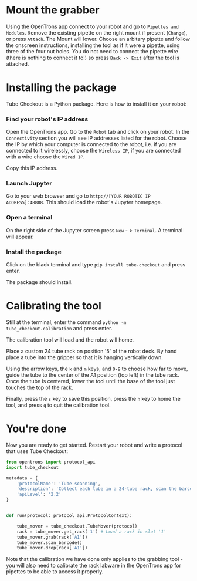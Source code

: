 # Mount the grabber

Using the OpenTrons app connect to your robot and go to `Pipettes and Modules`. Remove the existing pipette on the right mount if present (`Change`), or press `Attach`. The Mount will lower. Choose an arbitary pipette and follow the onscreen instructions, installing the tool as if it were a pipette, using three of the four nut holes. You do not need to connect the pipette wire (there is nothing to connect it to!) so press `Back -> Exit` after the tool is attached. 

# Installing the package

Tube Checkout is a Python package. Here is how to install it on your robot:

### Find your robot's IP address
Open the OpenTrons app. Go to the `Robot` tab and click on your robot. In the `Connectivity` section you will see IP addresses listed for the robot. Choose the IP by which your computer is connected to the robot, i.e. if you are connected to it wirelessly, choose the `Wireless IP`, if you are connected with a wire choose the `Wired IP`.

Copy this IP address.


### Launch Jupyter

Go to your web browser and go to `http://[YOUR ROBOTIC IP ADDRESS]:48888`. This should load the robot's Jupyter homepage.

### Open a terminal

On the right side of the Jupyter screen press `New` - > `Terminal`. A terminal will appear. 


### Install the package
Click on the black terminal and type `pip install tube-checkout` and press enter.

The package should install.

# Calibrating the tool

Still at the terminal, enter the command `python -m tube_checkout.calibration` and press enter.

The calibration tool will load and the robot will home.

Place a custom 24 tube rack on position '5' of the robot deck. By hand place a tube into the gripper so that it is hanging vertically down.

Using the arrow keys, the `k` and `m` keys, and `0-9` to choose how far to move, guide the tube to the center of the A1 position (top left) in the tube rack. Once the tube is centered, lower the tool until the base of the tool just touches the top of the rack.

Finally, press the `s` key to save this position, press the `h` key to home the tool, and press `q` to quit the calibration tool.

# You're done
Now you are ready to get started. Restart your robot and write a protocol that uses Tube Checkout:

```py
from opentrons import protocol_api
import tube_checkout

metadata = {
    'protocolName': 'Tube scanning',
    'description': 'Collect each tube in a 24-tube rack, scan the barcode, and drop in a different rack.',
    'apiLevel': '2.2'
}


def run(protocol: protocol_api.ProtocolContext):

    tube_mover = tube_checkout.TubeMover(protocol)
    rack = tube_mover.get_rack('1') # Load a rack in slot '1'
    tube_mover.grab(rack['A1'])
    tube_mover.scan_barcode()
    tube_mover.drop(rack['A1'])
```

Note that the calibration we have done only applies to the grabbing tool - you will also need to calibrate the rack labware in the OpenTrons app for pipettes to be able to access it properly.
